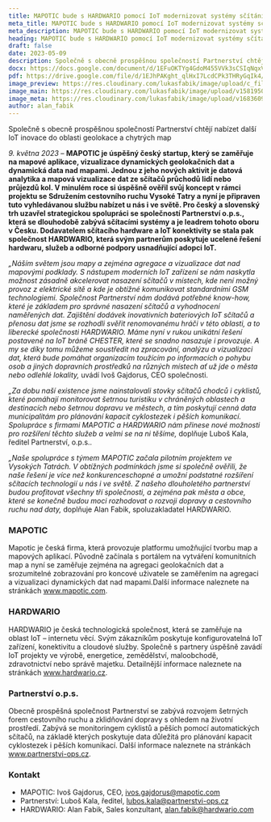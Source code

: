 ```yaml
---
title: MAPOTIC bude s HARDWARIO pomocí IoT modernizovat systémy sčítání průchodů a průjezdů osob nebo cyklistů 
meta_title: MAPOTIC bude s HARDWARIO pomocí IoT modernizovat systémy sčítání průchodů a průjezdů osob nebo cyklistů. Společně s obecně prospěšnou společností Partnerství chtějí nabízet další IoT inovace do oblasti geolokace a chytrých map
meta_description: MAPOTIC bude s HARDWARIO pomocí IoT modernizovat systémy sčítání průchodů a průjezdů osob nebo cyklistů. Společně s obecně prospěšnou společností Partnerství chtějí nabízet další IoT inovace do oblasti geolokace a chytrých map
heading: MAPOTIC bude s HARDWARIO pomocí IoT modernizovat systémy sčítání průchodů a průjezdů osob nebo cyklistů. Společně s obecně prospěšnou společností Partnerství chtějí nabízet další IoT inovace do oblasti geolokace a chytrých map
draft: false
date: 2023-05-09
description: Společně s obecně prospěšnou společností Partnerství chtějí nabízet další IoT inovace do oblasti geolokace a chytrých map.
docx: https://docs.google.com/document/d/1EFuOKTYg4GdoM455VVk3sCSIqNqxVBHj/edit?usp=sharing&ouid=100979526148034723712&rtpof=true&sd=true
pdf: https://drive.google.com/file/d/1EJhPAKght_qlHxI7LcdCPk3THRyGqIk4/view?usp=sharing
image_preview: https://res.cloudinary.com/lukasfabik/image/upload/c_fill,h_800,w_800/v1576055326/blog/bigclown-renamed-hardwario/hardwario.jpg
image_main: https://res.cloudinary.com/lukasfabik/image/upload/v1581950249/blog/wide_placeholder.jpg
image_meta: https://res.cloudinary.com/lukasfabik/image/upload/v1683609975/press/2023-05-09-mapotic.cs.png
author: alan_fabik
---
```


Společně s obecně prospěšnou společností Partnerství chtějí nabízet další IoT inovace do oblasti geolokace a chytrých map

*9. května 2023* – **MAPOTIC je úspěšný český startup, který se zaměřuje na mapové aplikace, vizualizace dynamických geolokačních  dat a dynamická data nad mapami. Jednou z jeho nových aktivit je datová analytika a mapová vizualizace dat ze sčítačů průchodů lidí nebo průjezdů kol. V minulém roce si úspěšně ověřil svůj koncept v rámci projektu se Sdružením cestovního ruchu Vysoké Tatry a nyní je připraven tuto vyhledávanou  službu nabízet u nás i ve světě. Pro český a slovenský trh uzavřel strategickou spolupráci se společností Partnerství o.p.s., která se dlouhodobě zabývá sčítacími systémy a je leadrem tohoto oboru v Česku. Dodavatelem sčítacího hardware a IoT konektivity se stala pak společnost HARDWARIO, která svým partnerům poskytuje ucelené řešení hardwaru, služeb a odborné podpory usnadňující adopci IoT.**

*„Náším světem jsou mapy a zejména agregace a vizualizace  dat nad mapovými podklady. S nástupem moderních IoT zařízení se nám naskytla možnost zásadně akcelerovat nasazení sčítačů v místech, kde není možný provoz z elektrické sítě a kde je obtížné komunikovat standardními GSM technologiemi. Společnost Partnerství nám dodává potřebné know-how, které je základem pro správné nasazení sčítačů a vyhodnocení naměřených dat. Zajištění dodávek inovativních bateriových  IoT sčítačů a přenosu dat jsme se rozhodli svěřit renomovanému hráči v této oblasti, a to liberecké společnosti HARDWARIO. Máme nyní v rukou unikátní řešení postavené na IoT bráně CHESTER, které se snadno nasazuje i provozuje. A my se díky tomu můžeme soustředit na zpracování, analýzu a vizualizaci dat, která bude pomáhat organizacím toužícím po informacích o pohybu osob a jiných dopravních prostředků na různých místech ať už jde o města nebo odlehlé lokality,* uvádí Ivoš Gajdorus, CEO společnosti.

*„Za dobu naší existence jsme nainstalovali stovky sčítačů chodců i cyklistů, které pomáhají monitorovat šetrnou turistiku v chráněných oblastech a destinacích nebo šetrnou dopravu ve městech,  a tím poskytují cenná data municipalitám pro plánování kapacit cyklostezek i pěších komunikací. Spolupráce s firmami MAPOTIC a HARDWARIO nám přinese nové možnosti pro rozšíření těchto služeb a velmi se na ni těšíme,* doplňuje Luboš Kala, ředitel Partnerství, o.p.s..

*„Naše spolupráce s týmem MAPOTIC začala pilotním projektem ve Vysokých Tatrách. V obtížných podmínkách jsme si společně ověřili, že naše řešení je více než konkurenceschopné a umožní podstatné rozšíření sčítacích technologií u nás i ve světě. Z našeho dlouholetého partnerství budou profitovat všechny tři společnosti, a zejména pak města a obce, které se konečně budou moci rozhodovat o rozvoji dopravy a cestovního ruchu nad daty,* doplňuje Alan Fabik, spoluzakladatel HARDWARIO.

### MAPOTIC

Mapotic je česká firma, která provozuje platformu umožňující tvorbu map a mapových aplikací. Původně začínala s portálem na vytváření komunitních map a nyní se zaměřuje zejména na agregaci geolokačních dat a srozumitelné zobrazování pro koncové uživatele  se zaměřením na agregaci a vizualizaci dynamických dat nad mapami.Další informace naleznete na stránkách www.mapotic.com. 

### HARDWARIO

HARDWARIO je česká technologická společnost, která se zaměřuje na oblast IoT – internetu věcí. Svým zákazníkům poskytuje konfigurovatelná IoT zařízení, konektivitu a cloudové služby. Společně s partnery úspěšně zavádí IoT projekty ve výrobě, energetice, zemědělství, maloobchodě, zdravotnictví nebo správě majetku. Detailnější informace naleznete na stránkách www.hardwario.cz.

### Partnerství o.p.s.

Obecně prospěšná společnost Partnerství se zabývá rozvojem šetrných forem cestovního ruchu a zklidňování dopravy s ohledem na životní prostředí. Zabývá se monitoringem cyklistů a pěších pomocí automatických sčítačů, na základě kterých poskytuje data důležitá pro plánování kapacit cyklostezek i pěších komunikací. Další informace naleznete na stránkách www.partnerstvi-ops.cz.

### Kontakt

* MAPOTIC: Ivoš Gajdorus, CEO, ivos.gajdorus@mapotic.com
* Partnerství: Luboš Kala, ředitel, lubos.kala@partnerstvi-ops.cz
* HARDWARIO: Alan Fabik, Sales konzultant, alan.fabik@hardwario.com 